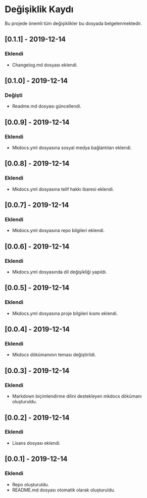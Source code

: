 # Değişiklik Kaydı

Bu projede önemli tüm değişiklikler bu dosyada belgelenmektedir.

## [0.1.1] - 2019-12-14

### Eklendi

- Changelog.md dosyası eklendi.

## [0.1.0] - 2019-12-14

### Değişti

- Readme.md dosyası güncellendi.

## [0.0.9] - 2019-12-14

### Eklendi

- Mkdocs.yml dosyasına sosyal medya bağlantıları eklendi.

## [0.0.8] - 2019-12-14

### Eklendi

- Mkdocs.yml dosyasına telif hakkı ibaresi eklendi.

## [0.0.7] - 2019-12-14

### Eklendi

- Mkdocs.yml dosyasına repo bilgileri eklendi.

## [0.0.6] - 2019-12-14

### Eklendi

- Mkdocs.yml dosyasında dil değişikliği yapıldı.

## [0.0.5] - 2019-12-14

### Eklendi

- Mkdocs.yml dosyasına proje bilgileri kısmı eklendi.

## [0.0.4] - 2019-12-14

### Eklendi

- Mkdocs dökümanının teması değiştirildi.

## [0.0.3] - 2019-12-14

### Eklendi

- Markdown biçimlendirme dilini destekleyen mkdocs dökümanı oluşturuldu.

## [0.0.2] - 2019-12-14

### Eklendi

- Lisans dosyası eklendi.

## [0.0.1] - 2019-12-14

### Eklendi

- Repo oluşturuldu.
- README.md dosyası otomatik olarak oluşturuldu.